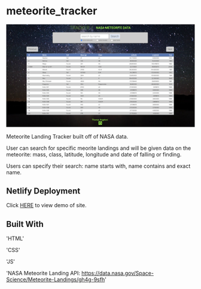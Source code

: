 # meteorite_tracker

![screenshot](img/meteorite_landing_screenshot.png)

Meteorite Landing Tracker built off of NASA data.

User can search for specific meorite landings and will be given data on the meteorite: mass, class, latitude, longitude and date of falling or finding.

Users can specify their search: name starts with, name contains and exact name.

## Netlify Deployment

Click [HERE](https://loving-visvesvaraya-b575c2.netlify.com) to view demo of site.

## Built With

'HTML'

'CSS'

'JS'

'NASA Meteorite Landing API: https://data.nasa.gov/Space-Science/Meteorite-Landings/gh4g-9sfh'
